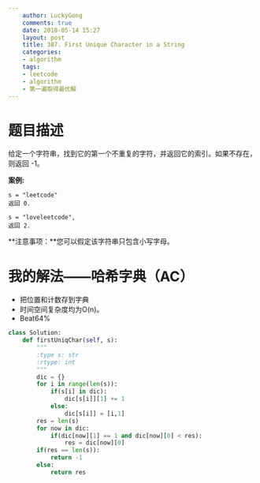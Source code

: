 ```yaml
---
    author: LuckyGong
    comments: true
    date: 2018-05-14 15:27
    layout: post
    title: 387. First Unique Character in a String
    categories:
    - algorithm
    tags:
    - leetcode
    - algorithm
    - 第一遍取得最优解
---
```


# 题目描述

给定一个字符串，找到它的第一个不重复的字符，并返回它的索引。如果不存在，则返回 -1。

**案例:**

```
s = "leetcode"
返回 0.

s = "loveleetcode",
返回 2.
```

 

**注意事项：**您可以假定该字符串只包含小写字母。

# 我的解法——哈希字典（AC）

- 把位置和计数存到字典
- 时间空间复杂度均为O(n)。
- Beat64%

```python
class Solution:
    def firstUniqChar(self, s):
        """
        :type s: str
        :rtype: int
        """
        dic = {}
        for i in range(len(s)):
            if(s[i] in dic):
                dic[s[i]][1] += 1
            else:
                dic[s[i]] = [i,1]
        res = len(s)
        for now in dic:
            if(dic[now][1] == 1 and dic[now][0] < res):
                res = dic[now][0]
        if(res == len(s)):
            return -1
        else:
            return res
```

